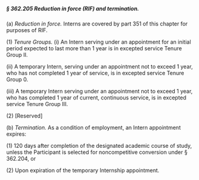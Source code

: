 ##### § 362.205 Reduction in force (RIF) and termination. #####

(a) *Reduction in force.* Interns are covered by part 351 of this chapter for purposes of RIF.

(1) *Tenure Groups.* (i) An Intern serving under an appointment for an initial period expected to last more than 1 year is in excepted service Tenure Group II.

(ii) A temporary Intern, serving under an appointment not to exceed 1 year, who has not completed 1 year of service, is in excepted service Tenure Group 0.

(iii) A temporary Intern serving under an appointment not to exceed 1 year, who has completed 1 year of current, continuous service, is in excepted service Tenure Group III.

(2) [Reserved]

(b) *Termination.* As a condition of employment, an Intern appointment expires:

(1) 120 days after completion of the designated academic course of study, unless the Participant is selected for noncompetitive conversion under § 362.204, or

(2) Upon expiration of the temporary Internship appointment.